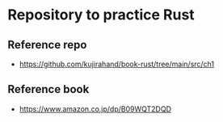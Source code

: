 # Repository to practice Rust
## Reference repo
- https://github.com/kujirahand/book-rust/tree/main/src/ch1

## Reference book
- https://www.amazon.co.jp/dp/B09WQT2DQD

